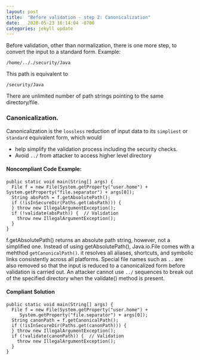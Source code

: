 ```yaml
---
layout: post
title:  "Before validation - step 2: Canonicalization"
date:   2020-05-23 16:14:04 -0700
categories: jekyll update
---
```

Before validation, other than normalization, there is one more step, to convert the input to a standard form.
Example:
```
/home/.././security/Java
```
This path is equivalent to
```
/security/Java
```
There are unlimited number of path strings pointing to the same directory/file.

### Canonicalization.
Canonicalization is the `lossless` reduction of input data to its `simpliest` or `standard` equivalent form, which would 
- help simplify the validation process including the security checks.
- Avoid `../` from attacker to access higher level directory

#### Noncompliant Code Example:
```
public static void main(String[] args) {
  File f = new File(System.getProperty("user.home") + System.getProperty("file.separator") + args[0]);
  String absPath = f.getAbsolutePath();
  if (!isInSecureDir(Paths.get(absPath))) {
  } throw new IllegalArgumentException();
  if (!validate(absPath)) {  // Validation
    throw new IllegalArgumentException();
  }
}
```
f.getAbsolutePath() returns an absolute path string, however, not a simplified one.
Instead of using getAbsolutePath(), Java.io.File comes with a mehthod `getCanonicalPath()`.
it resolves all aliases, shortcuts, and symbolic links consistently across all platforms. Special file names such as `..` are also removed so that the input is reduced to a canonicalized form before validation is carried out. An attacker cannot use `../` sequences to break out of the specified directory when the validate() method is present.

#### Compliant Solution
```
public static void main(String[] args) {
  File f = new File(System.getProperty("user.home") +
     System.getProperty("file.separator") + args[0]);
  String canonPath = f.getCanonicalPath();
  if (!isInSecureDir(Paths.get(canonPath))) {
  } throw new IllegalArgumentException();
  if (!validate(canonPath)) {  // Validation
    throw new IllegalArgumentException();
  }
}
```